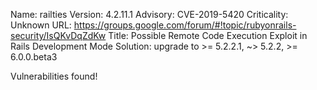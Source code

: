 Name: railties
Version: 4.2.11.1
Advisory: CVE-2019-5420
Criticality: Unknown
URL: https://groups.google.com/forum/#!topic/rubyonrails-security/IsQKvDqZdKw
Title: Possible Remote Code Execution Exploit in Rails Development Mode
Solution: upgrade to >= 5.2.2.1, ~> 5.2.2, >= 6.0.0.beta3

Vulnerabilities found!
